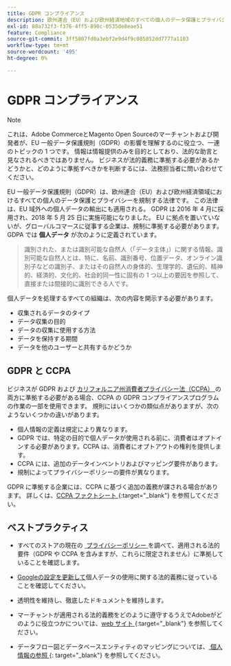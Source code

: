 ```yaml
---
title: GDPR コンプライアンス
description: 欧州連合（EU）および欧州経済地域のすべての個人のデータ保護とプライバシーを規制する法律である一般データ保護規則（GDPR）について説明します。
exl-id: 88a732f3-f376-4ff5-890c-0535de8eae51
feature: Compliance
source-git-commit: 3ff5807fd0a3ebf2e9d4f9c085852dd7777a1103
workflow-type: tm+mt
source-wordcount: '495'
ht-degree: 0%

---
```


# GDPR コンプライアンス

>[!NOTE]
>
>これは、Adobe CommerceとMagento Open Sourceのマーチャントおよび開発者が、EU 一般データ保護規則（GDPR）の影響を理解するのに役立つ、一連のトピックの 1 つです。 情報は情報提供のみを目的としており、法的な助言と見なされるべきではありません。 ビジネスが法的義務に準拠する必要があるかどうかと、どのように準拠すべきかを判断するには、法務担当者に問い合わせてください。

EU 一般データ保護規則（GDPR）は、欧州連合（EU）および欧州経済領域におけるすべての個人のデータ保護とプライバシーを規制する法律です。 この法律は、EU 域外への個人データの輸出にも適用される。 GDPR は 2016 年 4 月に採用され、2018 年 5 月 25 日に実施可能になりました。 EU に拠点を置いていないが、グローバルコマースに従事する企業は、規制に準拠する必要があります。 GDPA では **個人データ** が次のように定義されています。

>識別された、または識別可能な自然人（「データ主体」）に関する情報。識別可能な自然人とは、特に、名前、識別番号、位置データ、オンライン識別子などの識別子、またはその自然人の身体的、生理学的、遺伝的、精神的、経済的、文化的、社会的同一性に固有の 1 つ以上の要因を参照して、直接または間接的に識別できる人です。

個人データを処理するすべての組織は、次の内容を開示する必要があります。

- 収集されるデータのタイプ
- データ収集の目的
- データの収集に使用する方法
- データを保持する期間
- データを他のユーザーと共有するかどうか

## GDPR と CCPA

ビジネスが GDPR および [&#x200B; カリフォルニア州消費者プライバシー法（CCPA） &#x200B;](../getting-started/compliance-ccpa.md) の両方に準拠する必要がある場合、CCPA の GDPR コンプライアンスプログラムの作業の一部を使用できます。 規則にはいくつかの類似点がありますが、次のようないくつかの違いがあります。

- 個人情報の定義は規定により異なります。
- GDPR では、特定の目的で個人データが使用される前に、消費者はオプトインする必要があります。CCPA は、消費者にオプトアウトの権利を提供します。
- CCPA には、追加のデータインベントリおよびマッピング要件があります。
- 規制によってプライバシーポリシーの要件が異なります。

GDPR に準拠する企業には、CCPA に基づく追加の義務が課される場合があります。 詳しくは、[CCPA ファクトシート ][3]{:target=&quot;_blank&quot;} を参照してください。

## ベストプラクティス

- すべてのストアの現在の [&#x200B; プライバシーポリシー &#x200B;](../getting-started/privacy-policy.md) を調べて、適用される法的要件（GDPR や CCPA を含みますが、これらに限定されません）に準拠していることを確認します。

- [Googleの設定を更新して &#x200B;](../merchandising-promotions/google-tools.md#google-privacy-settings) 個人データの使用に関する法的義務に従っていることを確認してください。

- 透明性を維持し、徹底したドキュメントを維持します。

- マーチャントが適用される法的義務をどのように遵守するうえでAdobeがどのように役立つかについては、[web サイト ][1]{:target=&quot;_blank&quot;} を参照してください。

- データフロー図とデータベースエンティティのマッピングについては、[ 個人情報の参照 ][2]{: target=&quot;_blank&quot;} を参照してください。

[1]: https://business.adobe.com/jp/privacy/general-data-protection-regulation.html
[2]: https://experienceleague.adobe.com/docs/commerce-operations/security-and-compliance/reference/data-m2.html?lang=ja
[3]: https://oag.ca.gov/system/files/attachments/press_releases/CCPA%20Fact%20Sheet%20%2800000002%29.pdf
